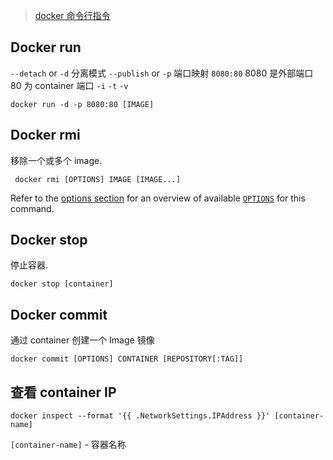 
> [docker 命令行指令](https://docs.docker.com/engine/reference/commandline/rmi/)

## Docker run

`--detach` or `-d` 分离模式
`--publish` or `-p` 端口映射 `8080:80` 8080 是外部端口 80 为 container 端口
`-i` 
`-t`
`-v` 

```shell
docker run -d -p 8080:80 [IMAGE]
```

## Docker rmi

移除一个或多个 image.

```shell
 docker rmi [OPTIONS] IMAGE [IMAGE...]
```

Refer to the [options section](https://docs.docker.com/engine/reference/commandline/rmi/#options) for an overview of available [`OPTIONS`](https://docs.docker.com/engine/reference/commandline/rmi/#options) for this command.

## Docker stop

停止容器.

```shell
docker stop [container]
```

## Docker commit

通过 container 创建一个 Image 镜像

```shell
docker commit [OPTIONS] CONTAINER [REPOSITORY[:TAG]]
```

## 查看 container IP

```
docker inspect --format '{{ .NetworkSettings.IPAddress }}' [container-name]
```

`[container-name]` - 容器名称